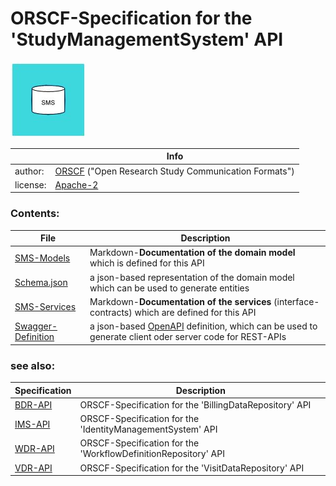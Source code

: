 # ORSCF-Specification for the 'StudyManagementSystem' API

![](logo.jpg) 

|          | Info                                                         |
| -------- | ------------------------------------------------------------ |
| author:  | [ORSCF](https://www.orscf.org) ("Open Research Study Communication Formats") |
| license: | [Apache-2](https://choosealicense.com/licenses/apache-2.0/)  |



### Contents:

| File                                               | Description                                                  |
| -------------------------------------------------- | ------------------------------------------------------------ |
| [SMS-Models](./SmsModels.md)                       | Markdown-**Documentation of the domain model** which is defined for this API |
| [Schema.json](./ORSCF-StudyManagement.Schema.json) | a json-based representation of the domain model which can be used to generate entities |
| [SMS-Services](./SmsServices.md)                   | Markdown-**Documentation of the services** (interface-contracts) which are defined for this API |
| [Swagger-Definition](./swagger.json)               | a json-based [OpenAPI](https://en.wikipedia.org/wiki/OpenAPI_Specification) definition, which can be used to generate client oder server code for REST-APIs |



### see also:

|Specification|Description|
|----|-----------|
|[BDR-API](../BillingData/readme.md)|ORSCF-Specification for the 'BillingDataRepository' API|
|[IMS-API](../IdentityManagement/readme.md)|ORSCF-Specification for the 'IdentityManagementSystem' API|
|[WDR-API](../StudyWorkflowDefinition/readme.md)|ORSCF-Specification for the 'WorkflowDefinitionRepository' API|
|[VDR-API](../VisitData/readme.md)|ORSCF-Specification for the 'VisitDataRepository' API|